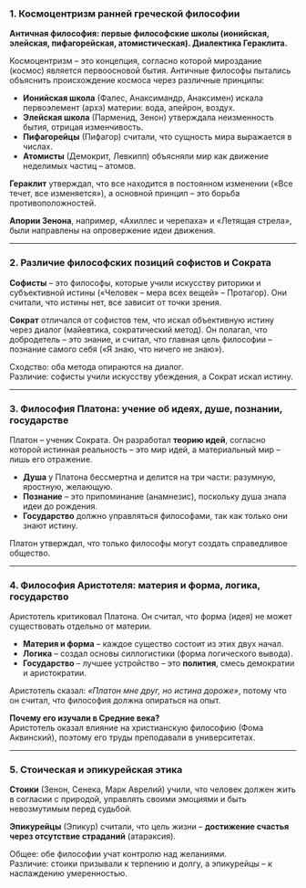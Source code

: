 ### 1. Космоцентризм ранней греческой философии  
**Античная философия: первые философские школы (ионийская, элейская, пифагорейская, атомистическая). Диалектика Гераклита.**  

Космоцентризм – это концепция, согласно которой мироздание (космос) является первоосновой бытия. Античные философы пытались объяснить происхождение космоса через различные принципы:  

- **Ионийская школа** (Фалес, Анаксимандр, Анаксимен) искала первоэлемент (архэ) материи: вода, апейрон, воздух.  
- **Элейская школа** (Парменид, Зенон) утверждала неизменность бытия, отрицая изменчивость.  
- **Пифагорейцы** (Пифагор) считали, что сущность мира выражается в числах.  
- **Атомисты** (Демокрит, Левкипп) объясняли мир как движение неделимых частиц – атомов.  

**Гераклит** утверждал, что все находится в постоянном изменении («Все течет, все изменяется»), а основной принцип – это борьба противоположностей.  

**Апории Зенона**, например, «Ахиллес и черепаха» и «Летящая стрела», были направлены на опровержение идеи движения.  

---

### 2. Различие философских позиций софистов и Сократа  
**Софисты** – это философы, которые учили искусству риторики и субъективной истины («Человек – мера всех вещей» – Протагор). Они считали, что истины нет, все зависит от точки зрения.  

**Сократ** отличался от софистов тем, что искал объективную истину через диалог (майевтика, сократический метод). Он полагал, что добродетель – это знание, и считал, что главная цель философии – познание самого себя («Я знаю, что ничего не знаю»).  

Сходство: оба метода опираются на диалог.  
Различие: софисты учили искусству убеждения, а Сократ искал истину.  

---

### 3. Философия Платона: учение об идеях, душе, познании, государстве  
Платон – ученик Сократа. Он разработал **теорию идей**, согласно которой истинная реальность – это мир идей, а материальный мир – лишь его отражение.  

- **Душа** у Платона бессмертна и делится на три части: разумную, яростную, желающую.  
- **Познание** – это припоминание (анамнезис), поскольку душа знала идеи до рождения.  
- **Государство** должно управляться философами, так как только они знают истину.  

Платон утверждал, что только философы могут создать справедливое общество.  

---

### 4. Философия Аристотеля: материя и форма, логика, государство  
Аристотель критиковал Платона. Он считал, что форма (идея) не может существовать отдельно от материи.  

- **Материя и форма** – каждое существо состоит из этих двух начал.  
- **Логика** – создал основы силлогистики (форма логического вывода).  
- **Государство** – лучшее устройство – это **полития**, смесь демократии и аристократии.  

Аристотель сказал: *«Платон мне друг, но истина дороже»*, потому что он считал, что философия должна опираться на опыт.  

**Почему его изучали в Средние века?**  
Аристотель оказал влияние на христианскую философию (Фома Аквинский), поэтому его труды преподавали в университетах.  

---

### 5. Стоическая и эпикурейская этика  
**Стоики** (Зенон, Сенека, Марк Аврелий) учили, что человек должен жить в согласии с природой, управлять своими эмоциями и быть невозмутимым перед судьбой.  

**Эпикурейцы** (Эпикур) считали, что цель жизни – **достижение счастья через отсутствие страданий** (атараксия).  

Общее: обе философии учат контролю над желаниями.  
Различие: стоики призывали к терпению и долгу, а эпикурейцы – к наслаждению умеренностью.  